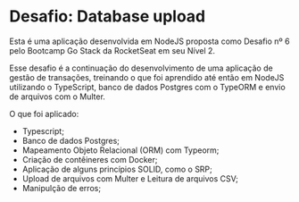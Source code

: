 # Desafio: Database upload

Esta é uma aplicação desenvolvida em NodeJS proposta como Desafio nº 6 pelo Bootcamp Go Stack da RocketSeat em seu Nível 2.

Esse desafio é a continuação do desenvolvimento de uma aplicação de gestão de transações, treinando o que foi aprendido até então em NodeJS utilizando o TypeScript, banco de dados Postgres com o TypeORM e envio de arquivos com o Multer.

O que foi aplicado:

- Typescript;
- Banco de dados Postgres;
- Mapeamento Objeto Relacional (ORM) com Typeorm;
- Criação de contêineres com Docker;
- Aplicação de alguns princípios SOLID, como o SRP;
- Upload de arquivos com Multer e Leitura de arquivos CSV;
- Manipulção de erros;
